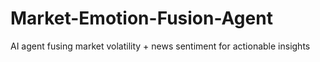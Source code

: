 # Market-Emotion-Fusion-Agent
AI agent fusing market volatility + news sentiment for actionable insights
